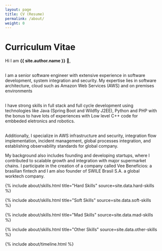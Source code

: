 ```yaml
---
layout: page
title: CV (Resume)
permalink: /about/
weight: 0
---
```


# **Curriculum Vitae**

Hi I am **{{ site.author.name }}** :wave:,<br><br>

I am a senior software engineer with extensive experience in software development, system integration and security. My expertise lies in software architecture, cloud such as Amazon Web Services (AWS) and on premises environments <br><br>

I have strong skills in full stack and full cycle development using technologies like Java (Spring Boot and Wildfly J2EE), Python and PHP with the bonus to have lots of experiences with Low level C++ code for embbeded eletronics and robotics. <br><br>

Additionally, I specialize in AWS infrastructure and security, integration flow implementation, incident management, global processes integration, and establishing observability standards for global company.

My background also includes founding and developing startups, where I contributed to scalable growth and integration with major supermarket chains. I participate in the creation of a company called Vee Beneficios: a brasilian fintech and I am also founder of SWILE Brasil S.A. a global worktech company. 

<div class="row">

{% include about/skills.html title="Hard Skills" source=site.data.hard-skills %}

{% include about/skills.html title="Soft Skills" source=site.data.soft-skills %}

</div>


<div class="row">

{% include about/skills.html title="Mad Skills" source=site.data.mad-skills %}

{% include about/skills.html title="Other Skills" source=site.data.other-skills %}

</div>


<div class="row">
{% include about/timeline.html %}
</div>